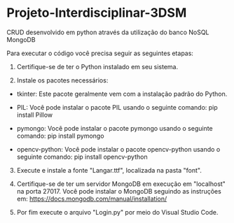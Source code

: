 # Projeto-Interdisciplinar-3DSM
CRUD desenvolvido em python através da utilização do banco NoSQL MongoDB

Para executar o código você precisa seguir as seguintes etapas:

1) Certifique-se de ter o Python instalado em seu sistema.

2) Instale os pacotes necessários:

- tkinter: Este pacote geralmente vem com a instalação padrão do Python.

- PIL: Você pode instalar o pacote PIL usando o seguinte comando:
pip install Pillow

- pymongo: Você pode instalar o pacote pymongo usando o seguinte comando:
pip install pymongo

- opencv-python: Você pode instalar o pacote opencv-python usando o seguinte comando:
pip install opencv-python

3) Execute e instale a fonte "Langar.ttf", localizada na pasta "font".

4) Certifique-se de ter um servidor MongoDB em execução em "localhost" na porta 27017. Você pode instalar o MongoDB seguindo as instruções em:
https://docs.mongodb.com/manual/installation/

5) Por fim execute o arquivo "Login.py" por meio do Visual Studio Code.
